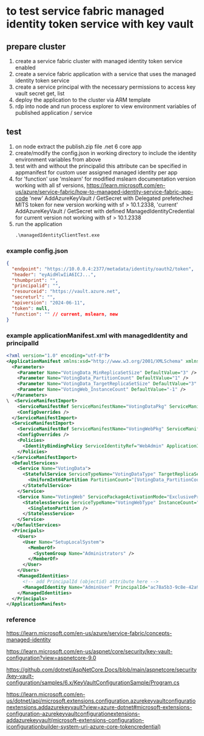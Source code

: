 # to test service fabric managed identity token service with key vault

## prepare cluster

1. create a service fabric cluster with managed identity token service enabled
1. create a service fabric application with a service that uses the managed identity token service
1. create a service principal with the necessary permissions to access key vault
    secret get, list
1. deploy the application to the cluster via ARM template
1. rdp into node and run process explorer to view environment variables of published application / service

## test

1. on node extract the publish.zip file
  .net 6 core app
1. create/modify the config.json in working directory to include the identity environment variables from above
1. test with and without the principalid
    this attribute can be specified in appmanifest for custom user assigned managed identity per app
1. for 'function' use 
    'mslearn' for modified mslearn documentation version working with all sf versions, 
        https://learn.microsoft.com/en-us/azure/service-fabric/how-to-managed-identity-service-fabric-app-code
    'new' AddAzureKeyVault / GetSecret with Delegated prefeteched MITS token for new version working with sf > 10.1.2338,
    'current' AddAzureKeyVault / GetSecret with defined ManagedIdentityCredential for current version not working with sf > 10.1.2338
1. run the application
    ```cmd
    .\managedIdentityClientTest.exe
    ```

### example config.json

```json
{
  "endpoint": "https://10.0.0.4:2377/metadata/identity/oauth2/token",
  "header": "eyAidHlwIiA6ICJ...",
  "thumbprint": "",
  "principalid": "", 
  "resourceid": "https://vault.azure.net",
  "secreturl": "",
  "apiversion": "2024-06-11",
  "token": null,
  "function": "" // current, mslearn, new
}
```

### example applicationManifest.xml with managedIdentity and principalId

```xml
<?xml version="1.0" encoding="utf-8"?>
<ApplicationManifest xmlns:xsd="http://www.w3.org/2001/XMLSchema" xmlns:xsi="http://www.w3.org/2001/XMLSchema-instance" ApplicationTypeName="VotingType" ApplicationTypeVersion="1.0.2" xmlns="http://schemas.microsoft.com/2011/01/fabric">
  <Parameters>
    <Parameter Name="VotingData_MinReplicaSetSize" DefaultValue="3" />
    <Parameter Name="VotingData_PartitionCount" DefaultValue="1" />
    <Parameter Name="VotingData_TargetReplicaSetSize" DefaultValue="3" />
    <Parameter Name="VotingWeb_InstanceCount" DefaultValue="-1" />
  </Parameters>
\  <ServiceManifestImport>
    <ServiceManifestRef ServiceManifestName="VotingDataPkg" ServiceManifestVersion="1.0.2" />
    <ConfigOverrides />
  </ServiceManifestImport>
  <ServiceManifestImport>
    <ServiceManifestRef ServiceManifestName="VotingWebPkg" ServiceManifestVersion="1.0.2" />
    <ConfigOverrides />
    <Policies>
      <IdentityBindingPolicy ServiceIdentityRef="WebAdmin" ApplicationIdentityRef="AdminUser" />
    </Policies>
  </ServiceManifestImport>
  <DefaultServices>
    <Service Name="VotingData">
      <StatefulService ServiceTypeName="VotingDataType" TargetReplicaSetSize="[VotingData_TargetReplicaSetSize]" MinReplicaSetSize="[VotingData_MinReplicaSetSize]">
        <UniformInt64Partition PartitionCount="[VotingData_PartitionCount]" LowKey="0" HighKey="25" />
      </StatefulService>
    </Service>
    <Service Name="VotingWeb" ServicePackageActivationMode="ExclusiveProcess">
      <StatelessService ServiceTypeName="VotingWebType" InstanceCount="[VotingWeb_InstanceCount]">
        <SingletonPartition />
      </StatelessService>
    </Service>
  </DefaultServices>
  <Principals>
    <Users>
      <User Name="SetupLocalSystem">
        <MemberOf>
          <SystemGroup Name="Administrators" />
        </MemberOf>
      </User>
    </Users>
    <ManagedIdentities>
      <!-- add PrincipalId (objectid) attribute here -->
      <ManagedIdentity Name="AdminUser" PrincipalId="ac78a5b3-9c8e-42a9-befe-8ba1b52ec286" />
    </ManagedIdentities>
  </Principals>
</ApplicationManifest>
```

### reference

https://learn.microsoft.com/en-us/azure/service-fabric/concepts-managed-identity

https://learn.microsoft.com/en-us/aspnet/core/security/key-vault-configuration?view=aspnetcore-9.0

https://github.com/dotnet/AspNetCore.Docs/blob/main/aspnetcore/security/key-vault-configuration/samples/6.x/KeyVaultConfigurationSample/Program.cs

https://learn.microsoft.com/en-us/dotnet/api/microsoft.extensions.configuration.azurekeyvaultconfigurationextensions.addazurekeyvault?view=azure-dotnet#microsoft-extensions-configuration-azurekeyvaultconfigurationextensions-addazurekeyvault(microsoft-extensions-configuration-iconfigurationbuilder-system-uri-azure-core-tokencredential)
